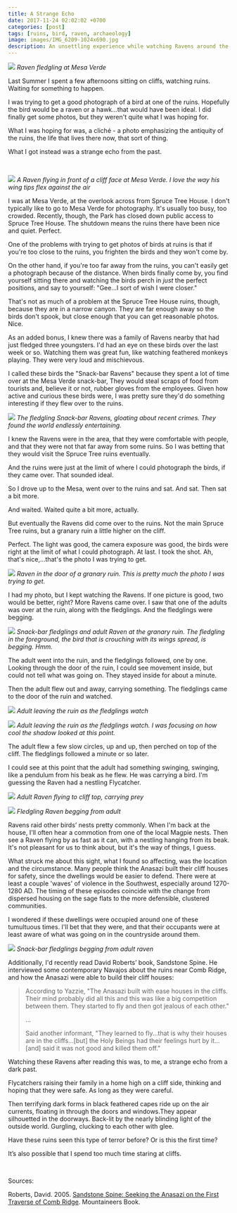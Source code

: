 ```yaml
---
title: A Strange Echo
date: 2017-11-24 02:02:02 +0700
categories: [post]
tags: [ruins, bird, raven, archaeology]
image: images/IMG_6209-1024x690.jpg
description: An unsettling experience while watching Ravens around the ruins at Mesa Verde
---
```


![](images/IMG_6209-1024x690.jpg) *Raven fledgling at Mesa Verde*

Last Summer I spent a few afternoons sitting on cliffs, watching ruins. Waiting for something to happen.

I was trying to get a good photograph of a bird at one of the ruins. Hopefully the bird would be a raven or a hawk...that would have been ideal. I did finally get some photos, but they weren't quite what I was hoping for.

What I was hoping for was, a cliché - a photo emphasizing the antiquity of the ruins, the life that lives there now, that sort of thing.

What I got instead was a strange echo from the past.

 

![](images/IMG_6544.jpg) *A Raven flying in front of a cliff face at Mesa Verde. I love the way his wing tips flex against the air*

I was at Mesa Verde, at the overlook across from Spruce Tree House. I don't typically like to go to Mesa Verde for photography. It's usually too busy, too crowded. Recently, though, the Park has closed down public access to Spruce Tree House. The shutdown means the ruins there have been nice and quiet. Perfect.

One of the problems with trying to get photos of birds at ruins is that if you're too close to the ruins, you frighten the birds and they won't come by.

On the other hand, if you're too far away from the ruins, you can't easily get a photograph because of the distance. When birds finally come by, you find yourself sitting there and watching the birds perch in _just_ the perfect positions, and say to yourself: "Gee...I sort of wish I were closer."

That's not as much of a problem at the Spruce Tree House ruins, though, because they are in a narrow canyon. They are far enough away so the birds don't spook, but close enough that you can get reasonable photos. Nice.

As an added bonus, I knew there was a family of Ravens nearby that had just fledged three youngsters. I'd had an eye on these birds over the last week or so. Watching them was great fun, like watching feathered monkeys playing. They were very loud and mischievous.

I called these birds the "Snack-bar Ravens" because they spent a lot of time over at the Mesa Verde snack-bar, They would steal scraps of food from tourists and, believe it or not, rubber gloves from the employees. Given how active and curious these birds were, I was pretty sure they'd do something interesting if they flew over to the ruins.

![](images/81A3E9E7-7B2F-4494-B248-62DE1FA1847D-1024x649.jpg) *The fledgling Snack-bar Ravens, gloating about recent crimes. They found the world endlessly entertaining.*

I knew the Ravens were in the area, that they were comfortable with people, and that they were not that far away from some ruins. So I was betting that they would visit the Spruce Tree ruins eventually.

And the ruins were just at the limit of where I could photograph the birds, if they came over. That sounded ideal.

So I drove up to the Mesa, went over to the ruins and sat. And sat. Then sat a bit more.

And waited. Waited quite a bit more, actually.

But eventually the Ravens did come over to the ruins. Not the main Spruce Tree ruins, but a granary ruin a little higher on the cliff.

Perfect. The light was good, the camera exposure was good, the birds were right at the limit of what I could photograph. At last. I took the shot. Ah, that's nice,...that's the photo I was trying to get.

![](images/IMG_6562.jpg) *Raven in the door of a granary ruin. This is pretty much the photo I was trying to get.*

I had my photo, but I kept watching the Ravens. If one picture is good, two would be better, right? More Ravens came over. I saw that one of the adults was over at the ruin, along with the fledglings. And the fledglings were begging.

![](images/IMG_6547.jpg) *Snack-bar fledglings and adult Raven at the granary ruin. The fledgling in the foreground, the bird that is crouching with its wings spread, is begging. Hmm.*

The adult went into the ruin, and the fledglings followed, one by one. Looking through the door of the ruin, I could see movement inside, but could not tell what was going on. They stayed inside for about a minute.

Then the adult flew out and away, carrying something. The fledglings came to the door of the ruin and watched.

![](images/IMG_6557.jpg) *Adult leaving the ruin as the fledglings watch*

![](images/IMG_6558.jpg) *Adult leaving the ruin as the fledglings watch. I was focusing on how cool the shadow looked at this point.*

The adult flew a few slow circles, up and up, then perched on top of the cliff. The fledglings followed a minute or so later.

I could see at this point that the adult had something swinging, swinging, like a pendulum from his beak as he flew. He was carrying a bird. I'm guessing the Raven had a nestling Flycatcher.

![](images/IMG_6512-1024x702.jpg) *Adult Raven flying to cliff top, carrying prey*

![](images/IMG_6515-1024x805.jpg) *Fledgling Raven begging from adult*

Ravens raid other birds’ nests pretty commonly. When I'm back at the house, I'll often hear a commotion from one of the local Magpie nests. Then see a Raven flying by as fast as it can, with a nestling hanging from its beak. It's not pleasant for us to think about, but it's the way of things, I guess.

What struck me about this sight, what I found so affecting, was the location and the circumstance. Many people think the Anasazi built their cliff houses for safety, since the dwellings would be easier to defend. There were at least a couple 'waves' of violence in the Southwest, especially around 1270-1280 AD. The timing of these episodes coincide with the change from dispersed housing on the sage flats to the more defensible, clustered communities.

I wondered if these dwellings were occupied around one of these tumultuous times. I'll bet that they were, and that their occupants were at least aware of what was going on in the countryside around them.

![](images/IMG_6521-1024x716.jpg) *Snack-bar fledglings begging from adult raven*

Additionally, I'd recently read David Roberts’ book, Sandstone Spine. He interviewed some contemporary Navajos about the ruins near Comb Ridge, and how the Anasazi were able to build their cliff houses:

> According to Yazzie, "The Anasazi built with ease houses in the cliffs. Their mind probably did all this and this was like a big competition between them. They started to fly and then got jealous of each other."
> 
> ...
> 
> Said another informant, "They learned to fly...that is why their houses are in the cliffs...\[but\] the Holy Beings had their feelings hurt by it...\[and\] said it was not good and killed them off."

Watching these Ravens after reading this was, to me, a strange echo from a dark past.

Flycatchers raising their family in a home high on a cliff side, thinking and hoping that they were safe. As long as they were careful.

Then terrifying dark forms in black feathered capes ride up on the air currents, floating in through the doors and windows.They appear silhouetted in the doorways. Back-lit by the nearly blinding light of the outside world. Gurgling, clucking to each other with glee.

Have these ruins seen this type of terror before? Or is this the first time?

It’s also possible that I spend too much time staring at cliffs.

 

Sources:

Roberts, David. 2005. [Sandstone Spine: Seeking the Anasazi on the First Traverse of Comb Ridge](https://www.amazon.com/Sandstone-Spine-Seeking-Anasazi-Traverse/dp/1594850054). Mountaineers Book.